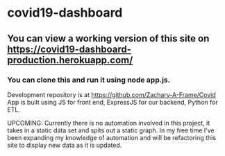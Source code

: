 # covid19-dashboard

## You can view a working version of this site on https://covid19-dashboard-production.herokuapp.com/

### You can clone this and run it using node app.js.  

Development repository is at https://github.com/Zachary-A-Frame/Covid
App is built using JS for front end, ExpressJS for our backend, Python for ETL. 


UPCOMING: 
Currently there is no automation involved in this project, it takes in a static data set and spits out a static graph. In my free time I've been expanding my knowledge of automation and will be refactoring this site to display new data as it is updated. 
